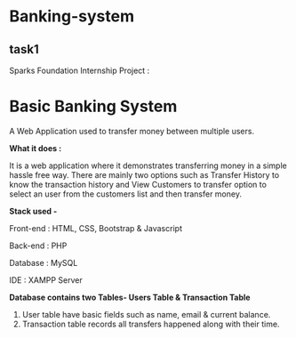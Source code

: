 # Banking-system

## task1
Sparks Foundation Internship Project :
# Basic Banking System  
A Web Application used to transfer money between multiple users.

**What it does :**

It is a web application where it demonstrates transferring money in a simple hassle free way. There are mainly two options such as Transfer History to know the transaction history and View Customers to transfer option to select an user from the customers list and then transfer money.

**Stack used -**

Front-end : 
HTML, CSS, Bootstrap & Javascript

Back-end : 
PHP 

Database : 
MySQL   

IDE :
XAMPP Server

**Database contains two Tables- Users Table & Transaction Table** 
1. User table have basic fields such as name, email & current balance. 
2. Transaction table records all transfers happened along with their time.  


